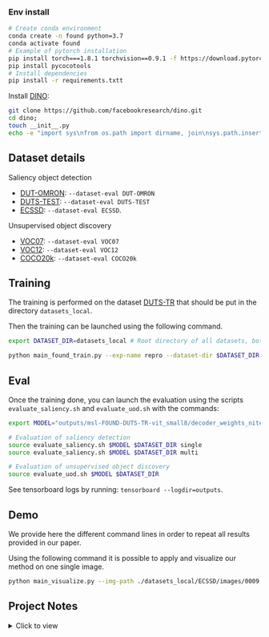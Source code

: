 ### Env install 

```bash
# Create conda environment
conda create -n found python=3.7
conda activate found
# Example of pytorch installation
pip install torch===1.8.1 torchvision==0.9.1 -f https://download.pytorch.org/whl/torch_stable.html
pip install pycocotools
# Install dependencies
pip install -r requirements.txtt
```

Install [DINO](https://arxiv.org/pdf/2104.14294.pdf):

```bash
git clone https://github.com/facebookresearch/dino.git
cd dino; 
touch __init__.py
echo -e "import sys\nfrom os.path import dirname, join\nsys.path.insert(0, join(dirname(__file__), '.'))" >> __init__.py; cd ../;
```

## Dataset details

Saliency object detection

- [DUT-OMRON](http://saliencydetection.net/dut-omron/): `--dataset-eval DUT-OMRON`
- [DUTS-TEST](http://saliencydetection.net/duts/): `--dataset-eval DUTS-TEST`
- [ECSSD](https://www.cse.cuhk.edu.hk/leojia/projects/hsaliency/dataset.html): `--dataset-eval ECSSD`.

Unsupervised object discovery

- [VOC07](http://host.robots.ox.ac.uk/pascal/VOC/): `--dataset-eval VOC07`
- [VOC12](http://host.robots.ox.ac.uk/pascal/VOC/): `--dataset-eval VOC12`
- [COCO20k](https://cocodataset.org/#home): `--dataset-eval COCO20k`

## Training

The training is performed on the dataset [DUTS-TR](http://saliencydetection.net/duts/) that should be put in the directory `datasets_local`.

Then the training can be launched using the following command.

```bash
export DATASET_DIR=datasets_local # Root directory of all datasets, both training and evaluation

python main_found_train.py --exp-name repro --dataset-dir $DATASET_DIR
```

## Eval

Once the training done, you can launch the evaluation using the scripts `evaluate_saliency.sh` and `evaluate_uod.sh` with the commands:

```bash
export MODEL="outputs/msl-FOUND-DUTS-TR-vit_small8/decoder_weights_niter500.pt"

# Evaluation of saliency detection
source evaluate_saliency.sh $MODEL $DATASET_DIR single
source evaluate_saliency.sh $MODEL $DATASET_DIR multi

# Evaluation of unsupervised object discovery
source evaluate_uod.sh $MODEL $DATASET_DIR
```

See tensorboard logs by running: `tensorboard --logdir=outputs`.

## Demo

We provide here the different command lines in order to repeat all results provided in our paper.

Using the following command it is possible to apply and visualize our method on one single image.

```bash
python main_visualize.py --img-path ./datasets_local/ECSSD/images/0009.jpg
```

## Project Notes

<details><summary>Click to view</summary>
<br>

**[Nov 10, 2023]** Reproduced FOUND results.

**[Nov 10, 2023]** Added project notes section.

</details>
